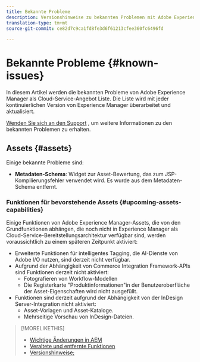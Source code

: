 ```yaml
---
title: Bekannte Probleme
description: Versionshinweise zu bekannten Problemen mit Adobe Experience Manager als Cloud-Dienst
translation-type: tm+mt
source-git-commit: ce82d7c9ca1fd8fe3d6f61213cfee360fc6496fd

---
```



# Bekannte Probleme {#known-issues}

In diesem Artikel werden die bekannten Probleme von Adobe Experience Manager als Cloud-Service-Angebot Liste. Die Liste wird mit jeder kontinuierlichen Version von Experience Manager überarbeitet und aktualisiert.

[Wenden Sie sich an den Support](https://helpx.adobe.com/de/marketing-cloud/experience-manager.html) , um weitere Informationen zu den bekannten Problemen zu erhalten.

<!-- 
## Platform {#platform}

## Sites {#sites}
-->

## Assets {#assets}

<!-- Jira label: assets-cloud-known-issues -->

Einige bekannte Probleme sind:

* **Metadaten-Schema**: Widget zur Asset-Bewertung, das zum JSP-Kompilierungsfehler verwendet wird. Es wurde aus dem Metadaten-Schema entfernt. <!-- CQ-4282865, CQ-4284633 -->

### Funktionen für bevorstehende Assets {#upcoming-assets-capabilities}

Einige Funktionen von Adobe Experience Manager-Assets, die von den Grundfunktionen abhängen, die noch nicht in Experience Manager als Cloud-Service-Bereitstellungsarchitektur verfügbar sind, werden voraussichtlich zu einem späteren Zeitpunkt aktiviert:

* Erweiterte Funktionen für intelligentes Tagging, die AI-Dienste von Adobe I/O nutzen, sind derzeit nicht verfügbar.
* Aufgrund der Abhängigkeit von Commerce Integration Framework-APIs sind Funktionen derzeit nicht aktiviert:
   * Fotografieren von Workflow-Modellen
   * Die Registerkarte &quot;Produktinformationen&quot;in der Benutzeroberfläche der Asset-Eigenschaften wird nicht ausgefüllt.
* Funktionen sind derzeit aufgrund der Abhängigkeit von der InDesign Server-Integration nicht aktiviert:
   * Asset-Vorlagen und Asset-Kataloge.
   * Mehrseitige Vorschau von InDesign-Dateien.

>[!MORELIKETHIS]
>
>* [Wichtige Änderungen in AEM](aem-cloud-changes.md)
>* [Veraltete und entfernte Funktionen](deprecated-removed-features.md)
>* [Versionshinweise;](home.md)

